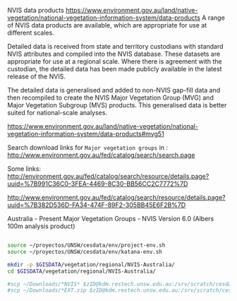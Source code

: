 NVIS data products
https://www.environment.gov.au/land/native-vegetation/national-vegetation-information-system/data-products
A range of NVIS data products are available, which are appropriate for use at different scales.

Detailed data is received from state and territory custodians with standard NVIS attributes and compiled into the NVIS database. These datasets are appropriate for use at a regional scale. Where there is agreement with the custodian, the detailed data has been made publicly available in the latest release of the NVIS.

The detailed data is generalised and added to non-NVIS gap-fill data and then recompiled to create the NVIS Major Vegetation Group (MVG) and Major Vegetation Subgroup (MVS) products. This generalised data is better suited for national-scale analyses.

https://www.environment.gov.au/land/native-vegetation/national-vegetation-information-system/data-products#mvg51

Search download links for `Major vegetation groups` in :
http://www.environment.gov.au/fed/catalog/search/search.page

Some links:
http://environment.gov.au/fed/catalog/search/resource/details.page?uuid=%7B991C36C0-3FEA-4469-8C30-BB56CC2C7772%7D

http://www.environment.gov.au/fed/catalog/search/resource/details.page?uuid=%7B382D536D-FA34-474F-89F2-305BB45E6F2B%7D

Australia - Present Major Vegetation Groups - NVIS Version 6.0 (Albers 100m analysis product)

```sh

source ~/proyectos/UNSW/cesdata/env/project-env.sh
source ~/proyectos/UNSW/cesdata/env/katana-env.sh

mkdir -p $GISDATA/vegetation/regional/NVIS-Australia/
cd $GISDATA/vegetation/regional/NVIS-Australia/

#scp ~/Downloads/*NVIS* $zID@kdm.restech.unsw.edu.au:/srv/scratch/cesdata/gisdata/vegetation/regional/NVIS-Australia
#scp ~/Downloads/*EXT.zip $zID@kdm.restech.unsw.edu.au:/srv/scratch/cesdata/gisdata/vegetation/regional/NVIS-Australia


```
